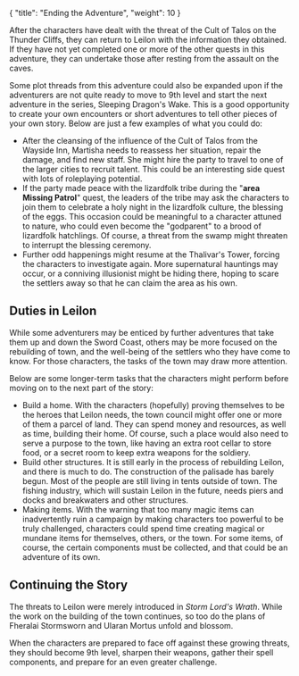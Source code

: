 {
  "title": "Ending the Adventure",
  "weight": 10
}

After the characters have dealt with the threat of the Cult of Talos on the Thunder Cliffs, they can return to Leilon with the information they obtained. If they have not yet completed one or more of the other quests in this adventure, they can undertake those after resting from the assault on the caves.

Some plot threads from this adventure could also be expanded upon if the adventurers are not quite ready to move to 9th level and start the next adventure in the series, Sleeping Dragon's Wake. This is a good opportunity to create your own encounters or short adventures to tell other pieces of your own story. Below are just a few examples of what you could do:

- After the cleansing of the influence of the Cult of Talos from the Wayside Inn, Martisha needs to reassess her situation, repair the damage, and find new staff. She might hire the party to travel to one of the larger cities to recruit talent. This could be an interesting side quest with lots of roleplaying potential.
- If the party made peace with the lizardfolk tribe during the "**area Missing Patrol**" quest, the leaders of the tribe may ask the characters to join them to celebrate a holy night in the lizardfolk culture, the blessing of the eggs. This occasion could be meaningful to a character attuned to nature, who could even become the "godparent" to a brood of lizardfolk hatchlings. Of course, a threat from the swamp might threaten to interrupt the blessing ceremony.
- Further odd happenings might resume at the Thalivar's Tower, forcing the characters to investigate again. More supernatural hauntings may occur, or a conniving illusionist might be hiding there, hoping to scare the settlers away so that he can claim the area as his own.

## Duties in Leilon

While some adventurers may be enticed by further adventures that take them up and down the Sword Coast, others may be more focused on the rebuilding of town, and the well-being of the settlers who they have come to know. For those characters, the tasks of the town may draw more attention.

Below are some longer-term tasks that the characters might perform before moving on to the next part of the story:

- Build a home. With the characters (hopefully) proving themselves to be the heroes that Leilon needs, the town council might offer one or more of them a parcel of land. They can spend money and resources, as well as time, building their home. Of course, such a place would also need to serve a purpose to the town, like having an extra root cellar to store food, or a secret room to keep extra weapons for the soldiery.
- Build other structures. It is still early in the process of rebuilding Leilon, and there is much to do. The construction of the palisade has barely begun. Most of the people are still living in tents outside of town. The fishing industry, which will sustain Leilon in the future, needs piers and docks and breakwaters and other structures.
- Making items. With the warning that too many magic items can inadvertently ruin a campaign by making characters too powerful to be truly challenged, characters could spend time creating magical or mundane items for themselves, others, or the town. For some items, of course, the certain components must be collected, and that could be an adventure of its own.

## Continuing the Story

The threats to Leilon were merely introduced in _Storm Lord's Wrath_. While the work on the building of the town continues, so too do the plans of Fheralai Stormsworn and Ularan Mortus unfold and blossom.

When the characters are prepared to face off against these growing threats, they should become 9th level, sharpen their weapons, gather their spell components, and prepare for an even greater challenge.
